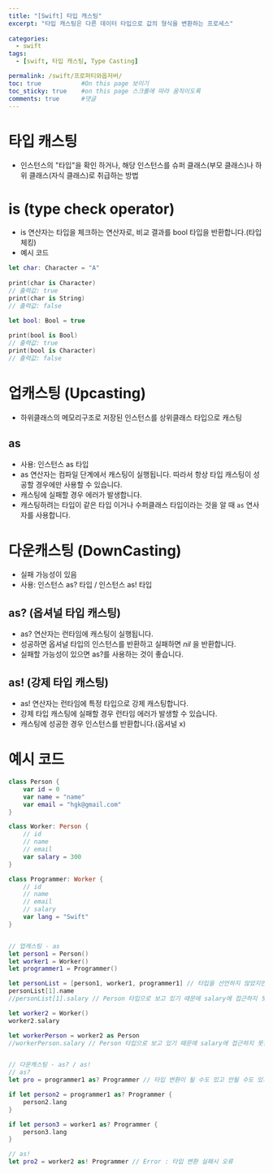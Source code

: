 ```yaml
---
title: "[Swift] 타입 캐스팅"
excerpt: "타입 캐스팅은 다른 데이터 타입으로 값의 형식을 변환하는 프로세스"
  
categories:
  - swift
tags:
  - [swift, 타입 캐스팅, Type Casting]

permalink: /swift/프로퍼티와옵저버/ 
toc: true           #On this page 보이기 
toc_sticky: true    #on this page 스크롤에 따라 움직이도록 
comments: true      #댓글
---
```


# 타입 캐스팅
- 인스턴스의 "타입"을 확인 하거나, 해당 인스턴스를 슈퍼 클래스(부모 클래스)나 하위 클래스(자식 클래스)로 취급하는 방법

# is (type check operator)
- is 연산자는 타입을 체크하는 연산자로, 비교 결과를 bool 타입을 반환합니다.(타입 체킹)
- 예시 코드

```swift
let char: Character = "A"
 
print(char is Character)
// 출력값: true
print(char is String)   
// 출력값: false
 
let bool: Bool = true

print(bool is Bool)     
// 출력값: true
print(bool is Character)
// 출력값: false
```

# 업캐스팅 (Upcasting)
- 하위클래스의 메모리구조로 저장된 인스턴스를 상위클래스 타입으로 캐스팅

## as 
- 사용: 인스턴스 as 타입 
- as 연산자는 컴파일 단계에서 캐스팅이 실행됩니다. 따라서 항상 타입 캐스팅이 성공할 경우에만 사용할 수 있습니다.
- 캐스팅에 실패할 경우 에러가 발생합니다.
- 캐스팅하려는 타입이 같은 타입 이거나 수퍼클래스 타입이라는 것을 알 때 `as` 연사자를 사용합니다.

# 다운캐스팅 (DownCasting) 
- 실패 가능성이 있음 
- 사용: 인스턴스 as? 타입 / 인스턴스 as! 타입

## as? (옵셔널 타입 캐스팅)
- as? 연산자는 런타임에 캐스팅이 실행됩니다.
- 성공하면 옵셔널 타입의 인스턴스를 반환하고 실패하면 *nil* 을 반환합니다.
- 실패할 가능성이 있으면 as?를 사용하는 것이 좋습니다.

## as! (강제 타입 캐스팅)
- as! 연산자는 런타임에 특정 타입으로 강제 캐스팅합니다.
- 강제 타입 캐스팅에 실패할 경우 런타임 에러가 발생할 수 있습니다.
- 캐스팅에 성공한 경우 인스턴스를 반환합니다.(옵셔널 x)

# 예시 코드
``` swift 
class Person {
    var id = 0
    var name = "name"
    var email = "hgk@gmail.com"
}

class Worker: Person {
    // id
    // name
    // email
    var salary = 300
}

class Programmer: Worker {
    // id
    // name
    // email
    // salary
    var lang = "Swift"
}


// 업캐스팅 - as
let person1 = Person()
let worker1 = Worker()
let programmer1 = Programmer()

let personList = [person1, worker1, programmer1] // 타입을 선언하지 않았지만 Person 타입으로 인식 -> 즉 업캐스팅이 되었음
personList[1].name
//personList[1].salary // Person 타입으로 보고 있기 때문에 salary에 접근하지 못함

let worker2 = Worker()
worker2.salary

let workerPerson = worker2 as Person
//workerPerson.salary // Person 타입으로 보고 있기 때문에 salary에 접근하지 못함


// 다운캐스팅 - as? / as!
// as?
let pro = programmer1 as? Programmer // 타입 변환이 될 수도 있고 안될 수도 있기 때문에 옵셔널을 리턴

if let person2 = programmer1 as? Programmer {
    person2.lang
}

if let person3 = worker1 as? Programmer {
    person3.lang
}

// as!
let pro2 = worker2 as! Programmer // Error : 타입 변환 실패시 오류
```